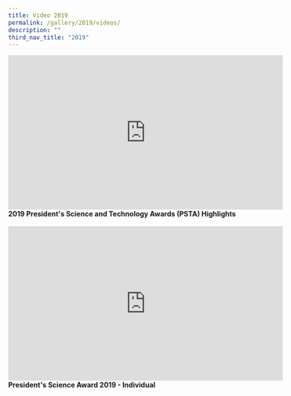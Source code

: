 ```yaml
---
title: Video 2019
permalink: /gallery/2019/videos/
description: ""
third_nav_title: "2019"
---
```

<iframe width="560" height="315" src="https://www.youtube.com/embed/DIHKkI_TiyQ" title="YouTube video player" frameborder="0" allow="accelerometer; autoplay; clipboard-write; encrypted-media; gyroscope; picture-in-picture; web-share" allowfullscreen></iframe>
<b>2019 President's Science and Technology Awards (PSTA) Highlights
	<br><br>
	
<iframe width="560" height="315" src="https://www.youtube.com/embed/SIEIOyxAH6o" title="YouTube video player" frameborder="0" allow="accelerometer; autoplay; clipboard-write; encrypted-media; gyroscope; picture-in-picture; web-share" allowfullscreen></iframe>
<b>President's Science Award 2019 - Individual
	<br><br>
